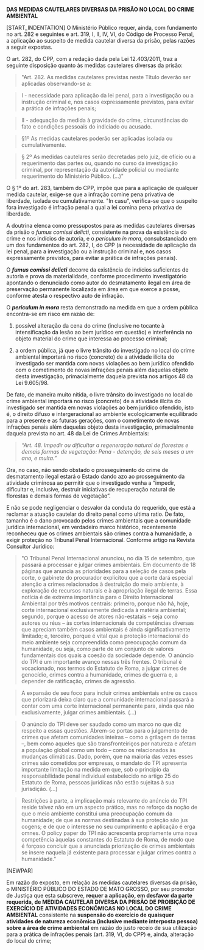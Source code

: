 **DAS MEDIDAS CAUTELARES DIVERSAS DA PRISÃO NO LOCAL DO CRIME AMBIENTAL** 

[START_INDENTATION] O Ministério Público requer, ainda, com fundamento no art. 282 e seguintes e art. 319, I, II, IV, VI, do Código de Processo Penal, a aplicação ao suspeito de medida cautelar diversa da prisão, pelas razões a seguir expostas.

O art. 282, do CPP, com a redação dada pela Lei 12.403/2011, traz a seguinte disposição quanto às medidas cautelares diversas da prisão:

> "Art. 282. As medidas cautelares previstas neste Título deverão ser aplicadas observando-se a: 

> I - necessidade para aplicação da lei penal, para a investigação ou a instrução criminal e, nos casos expressamente previstos, para evitar a prática de infrações penais; 

> II - adequação da medida à gravidade do crime, circunstâncias do fato e condições pessoais do indiciado ou acusado. 

> §1º As medidas cautelares poderão ser aplicadas isolada ou cumulativamente. 

> § 2º As medidas cautelares serão decretadas pelo juiz, de ofício ou a requerimento das partes ou, quando no curso da investigação criminal, por representação da autoridade policial ou mediante requerimento do Ministério Público. (...)" 


O § 1º do art. 283, também do CPP, impõe que para a aplicação de qualquer medida cautelar, exige-se que a infração comine pena privativa de liberdade, isolada ou cumulativamente. "In casu", verifica-se que o suspeito fora investigado é infração penal a qual a lei comina pena privativa de liberdade. 

A doutrina elenca como pressupostos para as medidas cautelares diversas da prisão o *fumus comissi delicti*, consistente na prova da existência do crime e nos indícios de autoria, e o *periculum in mora*, consubstanciado em um dos fundamentos do art. 282, I, do CPP (a necessidade de aplicação da lei penal, para a investigação ou a instrução criminal e, nos casos expressamente previstos, para evitar a prática de infrações penais). 


O ***fumus comissi delicti*** decorre da existência de indícios suficientes de autoria e prova da materialidade, conforme procedimento investigatório apontando o denunciado como autor do desmatamento ilegal em área de preservação permanente localizada em área em que exerce a posse, conforme atesta o respectivo auto de infração. 


O ***periculum in mora*** resta demonstrado na medida em que a ordem pública encontra-se em risco em razão de: 

1. possível alteração da cena do crime (inclusive no tocante à intensificação da lesão ao bem jurídico em questão) e interferência no objeto material do crime que interessa ao processo criminal; 

2. a ordem pública, já que o livre trânsito do investigado no local do crime ambiental importará no risco (concreto) de a atividade ilícita do investigado ser mantida com novas violações ao bem jurídico ofendido com o cometimento de novas infrações penais além daquelas objeto desta investigação, primacialmente daquela prevista nos artigos 48 da Lei 9.605/98.


De fato, de maneira muito nítida, o livre trânsito do investigado no local do crime ambiental importará no risco (concreto) de a atividade ilícita do investigado ser mantida em novas violações ao bem jurídico ofendido, isto é, o direito difuso e intergeracional ao ambiente ecologicamente equilibrado para a presente e as futuras gerações, com o cometimento de novas infrações penais além daquelas objeto desta investigação, primacialmente daquela prevista no art. 48 da Lei de Crimes Ambientais:

> *“Art. 48. Impedir ou dificultar a regeneração natural de florestas e demais formas de vegetação: Pena - detenção, de seis meses a um ano, e multa.”* 

Ora, no caso, não sendo obstado o prosseguimento do crime de desmatamento ilegal estará o Estado dando azo ao prosseguimento da atividade criminosa ao permitir que o investigado venha a “impedir, dificultar e, inclusive, destruir iniciativas de recuperação natural de florestas e demais formas de vegetação”.

E não se pode negligenciar o desvalor da conduta do requerido, que está a reclamar a atuação cautelar do direito penal como ultima ratio. De fato, tamanho é o dano provocado pelos crimes ambientais que a comunidade jurídica internacional, em verdadeiro marco histórico, recentemente reconheceu que os crimes ambientais são crimes contra a humanidade, a exigir proteção no Tribunal Penal Internacional. Conforme artigo na Revista Consultor Jurídico: 

> "O Tribunal Penal Internacional anunciou, no dia 15 de setembro, que passará a processar e julgar crimes ambientais. Em documento de 18 páginas que anuncia as prioridades para a seleção de casos pela corte, o gabinete do procurador explicitou que a corte dará especial atenção a crimes relacionados à destruição do meio ambiente, à exploração de recursos naturais e à apropriação ilegal de terras. 
Essa notícia é de extrema importância para o Direito Internacional Ambiental por três motivos centrais: primeiro, porque não há, hoje, corte internacional exclusivamente dedicada à matéria ambiental; segundo, porque o acesso de atores não-estatais – seja como autores ou réus – às cortes internacionais de competências diversas que apreciam também casos ambientais é ainda significativamente limitado; e, terceiro, porque é vital que a proteção internacional do meio ambiente seja compreendida como preocupação comum da humanidade, ou seja, como parte de um conjunto de valores fundamentais dos quais a coesão da sociedade depende. O anúncio do TPI é um importante avanço nessas três frentes. O tribunal é vocacionado, nos termos do Estatuto de Roma, a julgar crimes de genocídio, crimes contra a humanidade, crimes de guerra e, a depender de ratificação, crimes de agressão.

> A expansão de seu foco para incluir crimes ambientais entre os casos que priorizará deixa claro que a comunidade internacional passará a contar com uma corte internacional permanente para, ainda que não exclusivamente, julgar crimes ambientais. (...)

> O anúncio do TPI deve ser saudado como um marco no que diz respeito a essas questões. Abrem-se portas para o julgamento de crimes que afetam comunidades inteiras – como a grilagem de terras –, bem como aqueles que são transfronteiriços por natureza e afetam a população global como um todo – como os relacionados às mudanças climáticas. Dado, porém, que na maioria das vezes esses crimes são cometidos por empresas, o mandato do TPI apresenta importante limitação na medida em que, sob o princípio da responsabilidade penal individual estabelecido no artigo 25 do Estatuto de Roma, pessoas jurídicas não estão sujeitas à sua jurisdição. (...) 

> Restrições à parte, a implicação mais relevante do anúncio do TPI reside talvez não em um aspecto prático, mas no reforço da noção de que o meio ambiente constitui uma preocupação comum da humanidade; de que as normas destinadas à sua proteção são jus cogens; e de que o interesse no seu cumprimento e aplicação é erga omnes. O policy paper do TPI não acrescenta propriamente uma nova competência àquelas constantes do Estatuto de Roma, de modo que é forçoso concluir que a anunciada priorização de crimes ambientais se insere naquela já existente para processar e julgar crimes contra a humanidade."

[NEWPAR]

Em razão do exposto, em relação às medidas cautelares diversas da prisão, o MINISTÉRIO PÚBLICO DO ESTADO DE MATO GROSSO, por seu promotor de Justiça que esta subscreve, **requer a aplicação, em desfavor da parte requerida, de MEDIDA CAUTELAR DIVERSA DA PRISÃO DE PROIBIÇÃO DE EXERCÍCIO DE ATIVIDADES ECONÔMICAS NO LOCAL DO CRIME AMBIENTAL** consistente na **suspensão do exercício de quaisquer atividades de natureza econômica (inclusive mediante interposta pessoa) sobre a área de crime ambiental** em razão do justo receio de sua utilização para a prática de infrações penais (art. 319, VI, do CPP) e, ainda, alteração do local do crime;



